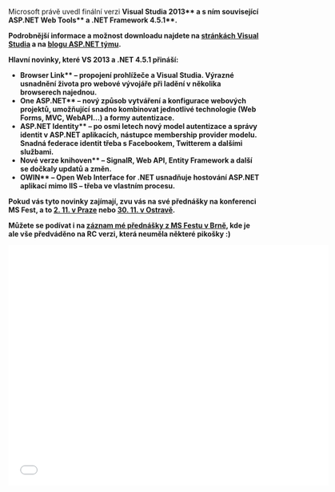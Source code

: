 <!-- dcterms:identifier = aspnetcz#5411 -->
<!-- dcterms:title = Visual Studio 2013 RTW -->
<!-- dcterms:abstract = Microsoft právě uvedl novou verzi Visual Studia a .NET Frameworku -->
<!-- np9:categoryId = 7 -->
<!-- x4w:category = Software -->
<!-- np9:authorId = 1 -->
<!-- np9:authorEmail = michal.valasek@altairis.cz -->
<!-- dcterms:creator = Michal Altair Valášek -->
<!-- dcterms:created = 2013-10-17T14:23:21.377+02:00 -->
<!-- dcterms:dateAccepted = 2013-10-17T14:23:21+02:00 -->
<!-- x4w:pictureWidth = 150 -->
<!-- x4w:pictureHeight = 150 -->
<!-- x4w:pictureUrl = /perex-pictures/20131017-visual-studio-2013-rtw.png -->

Microsoft právě uvedl finální verzi <strong abp="330">Visual Studia 2013** a s ním související <strong abp="331">ASP.NET Web Tools** a <strong abp="332">.NET Framework 4.5.1**.

Podrobnější informace a možnost downloadu najdete na [stránkách Visual Studia](http://go.microsoft.com/fwlink/p/?LinkId=306566) a na [blogu ASP.NET týmu](http://blogs.msdn.com/b/webdev/archive/2013/10/17/announcing-release-of-asp-net-and-web-tools-for-visual-studio-2013.aspx).

Hlavní novinky, které VS 2013 a .NET 4.5.1 přináší:

*   <strong abp="339">Browser Link** – propojení prohlížeče a Visual Studia. Výrazné usnadnění života pro webové vývojáře při ladění v několika browserech najednou. 
*   <strong abp="341">One ASP.NET** – nový způsob vytváření a konfigurace webových projektů, umožňující snadno kombinovat jednotlivé technologie (Web Forms, MVC, WebAPI…) a formy autentizace. 
*   <strong abp="343">ASP.NET Identity** – po osmi letech nový model autentizace a správy identit v ASP.NET aplikacích, nástupce membership provider modelu. Snadná federace identit třeba s Facebookem, Twitterem a dalšími službami. 
*   <strong abp="345">Nové verze knihoven** – SignalR, Web API, Entity Framework a další se dočkaly updatů a změn. 
*   <strong abp="347">OWIN** – Open Web Interface for .NET usnadňuje hostování ASP.NET aplikací mimo IIS – třeba ve vlastním procesu. 

Pokud vás tyto novinky zajímají, zvu vás na své přednášky na konferenci MS Fest, a to [2. 11. v Praze](http://www.ms-fest.cz/praha/program/sobota) nebo [30. 11. v Ostravě](http://www.ms-fest.cz/ostrava/program/sobota).

Můžete se podívat i na [záznam mé přednášky z MS Festu v Brně](http://youtu.be/rwGkyUnptag), kde je ale vše předváděno na RC verzi, která neuměla některé pikošky :)

<iframe width="640" height="480" src="//www.youtube-nocookie.com/embed/rwGkyUnptag?rel=0" frameborder="0" allowfullscreen="allowfullscreen" abp="354"></iframe>
</strong></strong></strong></strong></strong></strong></strong></strong>